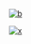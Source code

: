 <div align="center">

[![b](https://lanyard.cnrad.dev/api/1069728425620815893?bg=000000)](https://discord.com/users/1069728425620815893)

[![x](https://count.getloli.com/get/@RekoLab?theme=rule34)](https://github.com/RekoLab)
